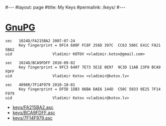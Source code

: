 #---
#layout: page
#title: My Keys
#permalink: /keys/
#---

[GnuPG](https://gnupg.org/)
===============

```
sec   1024D/FA215BA2 2007-07-24
      Key fingerprint = 0FC4 680F FC8F 256D 397C  CC63 586C E41C FA21 5BA2
uid                  Vladimir KOTOV <vladimir.kotov@gmail.com>

sec   1024D/BCA9FDFF 2010-09-02
      Key fingerprint = 9FC3 6407 7E73 5E1E 0E97  9C3D 11AB 23F0 BCA9 FDFF
uid                  Vladimir Kotov <vladimir@kotov.lv>
      
sec   4096R/7F14F979 2010-10-01
      Key fingerprint = DF5D 1DB3 86BA DAE6 144D  C50C 5833 0E25 7F14 F979
uid                  Vladimir Kotov <vladimir@kotov.lv>
```

* [keys/FA215BA2.asc](/keys/FA215BA2.asc)
* [keys/BCA9FDFF.asc](/keys/BCA9FDFF.asc)
* [keys/7F14F979.asc](/keys/7F14F979.asc)
